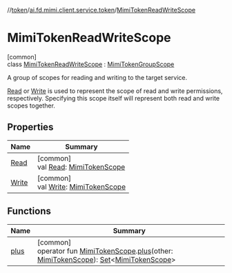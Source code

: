 //[token](../../../index.md)/[ai.fd.mimi.client.service.token](../index.md)/[MimiTokenReadWriteScope](index.md)

# MimiTokenReadWriteScope

[common]\
class [MimiTokenReadWriteScope](index.md) : [MimiTokenGroupScope](../-mimi-token-group-scope/index.md)

A group of scopes for reading and writing to the target service.

[Read](-read.md) or [Write](-write.md) is used to represent the scope of read and write permissions, respectively. Specifying this scope itself will represent both read and write scopes together.

## Properties

| Name | Summary |
|---|---|
| [Read](-read.md) | [common]<br>val [Read](-read.md): [MimiTokenScope](../-mimi-token-scope/index.md) |
| [Write](-write.md) | [common]<br>val [Write](-write.md): [MimiTokenScope](../-mimi-token-scope/index.md) |

## Functions

| Name | Summary |
|---|---|
| [plus](../plus.md) | [common]<br>operator fun [MimiTokenScope](../-mimi-token-scope/index.md).[plus](../plus.md)(other: [MimiTokenScope](../-mimi-token-scope/index.md)): [Set](https://kotlinlang.org/api/core/kotlin-stdlib/kotlin.collections/-set/index.html)&lt;[MimiTokenScope](../-mimi-token-scope/index.md)&gt; |

